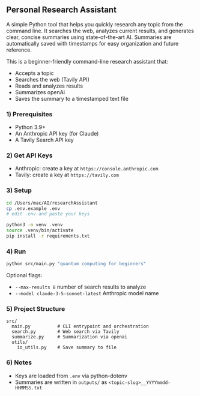 ## Personal Research Assistant 
A simple Python tool that helps you quickly research any topic from the command line.
It searches the web, analyzes current results, and generates clear, concise summaries using state-of-the-art AI. 
Summaries are automatically saved with timestamps for easy organization and future reference.

This is a beginner-friendly command-line research assistant that:
- Accepts a topic
- Searches the web (Tavily API)
- Reads and analyzes results
- Summarizes  openAi
- Saves the summary to a timestamped text file

### 1) Prerequisites
- Python 3.9+
- An Anthropic API key (for Claude)
- A Tavily Search API key

### 2) Get API Keys
- Anthropic: create a key at `https://console.anthropic.com`
- Tavily: create a key at `https://tavily.com`

### 3) Setup
```bash
cd /Users/mac/AI/researchAssistant
cp .env.example .env
# edit .env and paste your keys

python3 -m venv .venv
source .venv/bin/activate
pip install -r requirements.txt
```

### 4) Run
```bash
python src/main.py "quantum computing for beginners"
```

Optional flags:
- `--max-results 8` number of search results to analyze
- `--model claude-3-5-sonnet-latest` Anthropic model name

### 5) Project Structure
```
src/
  main.py          # CLI entrypoint and orchestration
  search.py        # Web search via Tavily
  summarize.py     # Summarization via openai 
  utils/
    io_utils.py    # Save summary to file
```

### 6) Notes
- Keys are loaded from `.env` via python-dotenv
- Summaries are written in `outputs/` as `<topic-slug>__YYYYmmdd-HHMMSS.txt`

